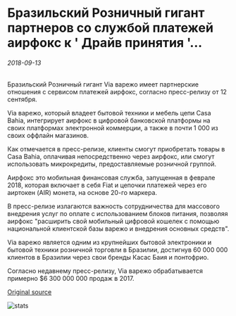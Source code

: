 # Бразильский Розничный гигант партнеров со службой платежей аирфокс к ' Драйв принятия '...

###### 2018-09-13

Бразильский Розничный гигант Via варежо имеет партнерские отношения с сервисом платежей аирфокс, согласно пресс-релизу от 12 сентября.

Via варежо, который владеет бытовой техники и мебель цепи Casa Bahia, интегрирует аирфокс в цифровой банковской платформы на своих платформах электронной коммерции, а также в почти 1 000 из своих оффлайн магазинов.

Как отмечается в пресс-релизе, клиенты смогут приобретать товары в Casa Bahia, оплачивая непосредственно через аирфокс, или смогут использовать микрокредиты, предоставляемые розничной группой.

Аирфокс это мобильная финансовая служба, запущенная в феврале 2018, которая включает в себя Fiat и цепочки платежей через его аиртокен (AIR) монета, на основе 20-го маркера.

В пресс-релизе излагаются важность сотрудничества для массового внедрения услуг по оплате с использованием блоков питания, позволяя аирфокс "расширить свой мобильный цифровой кошелек с помощью национальной клиентской базы варежо и внедрения основных средств".

Via варежо является одним из крупнейших бытовой электроники и бытовой техники розничной торговли в Бразилии, достигнув 60 000 000 клиентов в Бразилии через свои бренды Касас Баия и понтофрио.

Согласно недавнему пресс-релизу, Via варежо обрабатывается примерно $6 300 000 000 продаж в 2017.

[Original source](https://cointelegraph.com/news/brazilian-retail-giant-partners-with-blockchain-payment-service-airfox-to-drive-adoption)

![stats](https://c.statcounter.com/11760860/0/a89fa40b/1/ "stats")